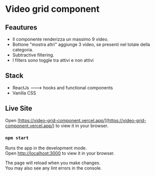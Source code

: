# Video grid component

## Feautures

* Il componente renderizza un massimo 9 video.
* Bottone "mostra altri" aggiunge 3 video, se presenti nel totale della categoria.
* Subtractive filtering. 
* I filters sono toggle tra attivi e non attivi

## Stack
* ReactJs ---> hooks and functional components
* Vanilla CSS

## Live Site
Open [https://video-grid-component.vercel.app/](https://video-grid-component.vercel.app/) to view it in your browser.

### `npm start`

Runs the app in the development mode.\
Open [http://localhost:3000](http://localhost:3000) to view it in your browser.

The page will reload when you make changes.\
You may also see any lint errors in the console.